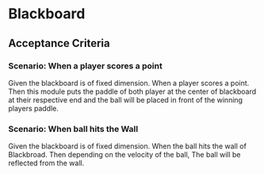 # Blackboard

## Acceptance Criteria

### Scenario: When a player scores a point

Given the blackboard is of fixed dimension.
When a player scores a point.
Then this module puts the paddle of both
player at the center of blackboard at
their respective end and the ball will be
placed in front of the winning players paddle.

### Scenario: When ball hits the Wall

Given the blackboard is of fixed dimension.
When the ball hits the wall of Blackbroad.
Then depending on the velocity of the ball,
The ball will be reflected from the wall.
